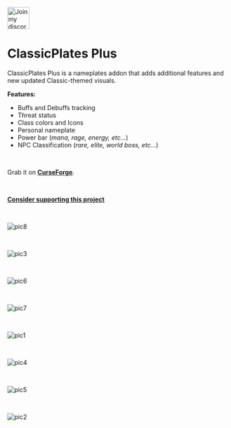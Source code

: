 <a href="https://discord.gg/Hj49J2APGZ" target="_blank"><img width="50" alt="Join my discord" src="https://user-images.githubusercontent.com/82573908/185756670-b92eaf9e-f4fb-4f8a-b0b0-6325e6a16886.png"></a>

# **ClassicPlates Plus**
ClassicPlates Plus is a nameplates addon that adds additional features and new updated Classic-themed visuals.

**Features:**
- Buffs and Debuffs tracking
- Threat status
- Class colors and Icons
- Personal nameplate
- Power bar (*mana, rage, energy, etc...*)
- NPC Classification (*rare, elite, world boss, etc...*)

<br />

Grab it on [**CurseForge**](https://www.curseforge.com/wow/addons/classicplatesplus).

<br />

[**Consider supporting this project**](https://boosty.to/reubin/donate)

<br />

![pic8](https://github.com/ReubinAuthor/ClassicPlatesPlus/assets/82573908/816b44ea-b508-45c4-8c27-fe5a67f2a709)

<br />

![pic3](https://github.com/ReubinAuthor/ClassicPlates-Plus/assets/82573908/ac3ec5b3-476f-4fe4-ac33-4edf69cdcf05)

<br />

![pic6](https://github.com/ReubinAuthor/ClassicPlatesPlus/assets/82573908/878a5ee9-83be-47d2-8eea-e3efd84b1e9d)

<br />

![pic7](https://github.com/ReubinAuthor/ClassicPlatesPlus/assets/82573908/f36fe40d-330a-4b47-9abc-d0524227074d)

<br />

![pic1](https://github.com/ReubinAuthor/ClassicPlates-Plus/assets/82573908/9e5945fd-3baf-41b4-b2db-471c783db571)

<br />

![pic4](https://github.com/ReubinAuthor/ClassicPlatesPlus/assets/82573908/a0d98a1d-8753-485d-bf11-995113018a9b)

<br />

![pic5](https://github.com/ReubinAuthor/ClassicPlatesPlus/assets/82573908/9708f849-2341-4b76-a5dc-91c614187b85)

<br />

![pic2](https://github.com/ReubinAuthor/ClassicPlates-Plus/assets/82573908/ed349986-b991-405b-8260-6fbbe205db5b)
